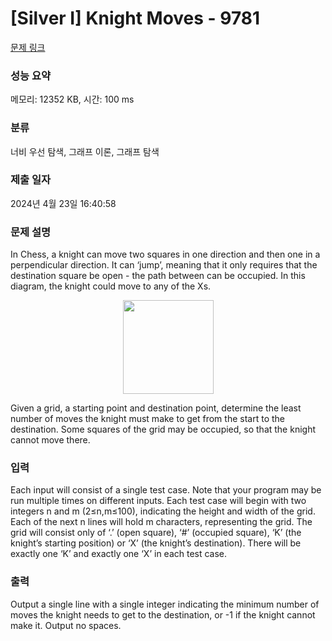 # [Silver I] Knight Moves - 9781 

[문제 링크](https://www.acmicpc.net/problem/9781) 

### 성능 요약

메모리: 12352 KB, 시간: 100 ms

### 분류

너비 우선 탐색, 그래프 이론, 그래프 탐색

### 제출 일자

2024년 4월 23일 16:40:58

### 문제 설명

<p>In Chess, a knight can move two squares in one direction and then one in a perpendicular direction. It can ‘jump’, meaning that it only requires that the destination square be open - the path between can be occupied. In this diagram, the knight could move to any of the Xs.</p>

<p style="text-align: center;"><img alt="" src="https://onlinejudgeimages.s3-ap-northeast-1.amazonaws.com/problem/10562/1.png" style="width: 145px; height: 150px;"></p>

<p>Given a grid, a starting point and destination point, determine the least number of moves the knight must make to get from the start to the destination. Some squares of the grid may be occupied, so that the knight cannot move there.</p>

### 입력 

 <p>Each input will consist of a single test case. Note that your program may be run multiple times on different inputs. Each test case will begin with two integers n and m (2≤n,m≤100), indicating the height and width of the grid. Each of the next n lines will hold m characters, representing the grid. The grid will consist only of ‘.’ (open square), ‘#’ (occupied square), ‘K’ (the knight’s starting position) or ‘X’ (the knight’s destination). There will be exactly one ‘K’ and exactly one ‘X’ in each test case.</p>

### 출력 

 <p>Output a single line with a single integer indicating the minimum number of moves the knight needs to get to the destination, or -1 if the knight cannot make it. Output no spaces.</p>

